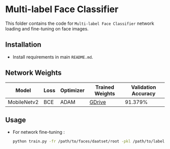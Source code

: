 # Multi-label Face Classifier

This folder contains the code for `Multi-label Face Classifier` network loading and fine-tuning on face images.

## Installation

-   Install requirements in main `README.md`.

## Network Weights

| Model | Loss | Optimizer | Trained Weights | Validation Accuracy |
|-------|------|-----------|-----------------|---------------------|
| MobileNetv2 | BCE | ADAM | [GDrive](https://drive.google.com/file/d/1JrExEFcs7vuGhX5oGuF7lPMUx3ajg8g6/view?usp=sharing) | 91.379% |

## Usage

-   For network fine-tuning :
    ```bash
    python train.py -fr /path/to/faces/daatset/root -pkl /path/to/labels/pickle/file
    ```
